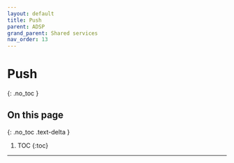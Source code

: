 ```yaml
---
layout: default
title: Push
parent: ADSP
grand_parent: Shared services
nav_order: 13
---
```


# Push
{: .no_toc }

## On this page
{: .no_toc .text-delta }

1. TOC
{:toc}

---
